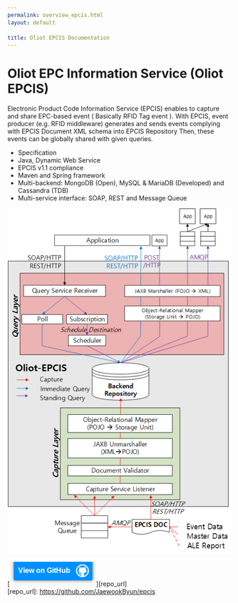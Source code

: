 ```yaml
---
permalink: overview_epcis.html
layout: default

title: Oliot EPCIS Documentation
---
```


Oliot EPC Information Service (Oliot EPCIS)
===========================================
Electronic Product Code Information Service (EPCIS) enables to capture and share EPC-based event ( Basically RFID Tag event ). With EPCIS, event producer (e.g. RFID middleware) generates and sends events complying with EPCIS Document XML schema into EPCIS Repository Then, these events can be globally shared with given queries.

* Specification
 * Java, Dynamic Web Service
 * EPCIS v1.1 compliance
 * Maven and Spring framework
 * Multi-backend: MongoDB (Open), MySQL & MariaDB (Developed) and Cassandra (TDB)
 * Multi-service interface: SOAP, REST and Message Queue


![thumbnail](images/epcis-pics/architecture.png)

[![thumbnail](images/viewon.png)][repo_url]  
[repo_url]: https://github.com/JaewookByun/epcis
